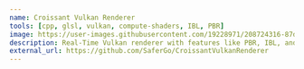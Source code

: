 ```yaml
---
name: Croissant Vulkan Renderer
tools: [cpp, glsl, vulkan, compute-shaders, IBL, PBR]
image: https://user-images.githubusercontent.com/19228971/208724316-87dfa63a-009f-4d35-baeb-b79d53ebc0b4.png
description: Real-Time Vulkan renderer with features like PBR, IBL, and more.
external_url: https://github.com/SaferGo/CroissantVulkanRenderer
---
```

